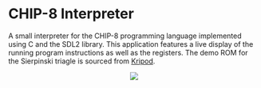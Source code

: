 # CHIP-8 Interpreter

A small interpreter for the CHIP-8 programming language implemented using C and the SDL2 library. This application features a live display of the running program instructions as well as the registers. The demo ROM for the Sierpinski triagle is sourced from [Kripod](https://github.com/kripod/chip8-roms).

<center>
<img src="images/sierpinski.gif"/>
</center>
